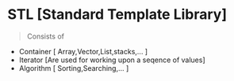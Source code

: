 <!-- @format -->

# STL [Standard Template Library]

> Consists of

- Container [ Array,Vector,List,stacks,... ]
- Iterator [Are used for working upon a seqence of values]
- Algorithm [ Sorting,Searching,... ]
